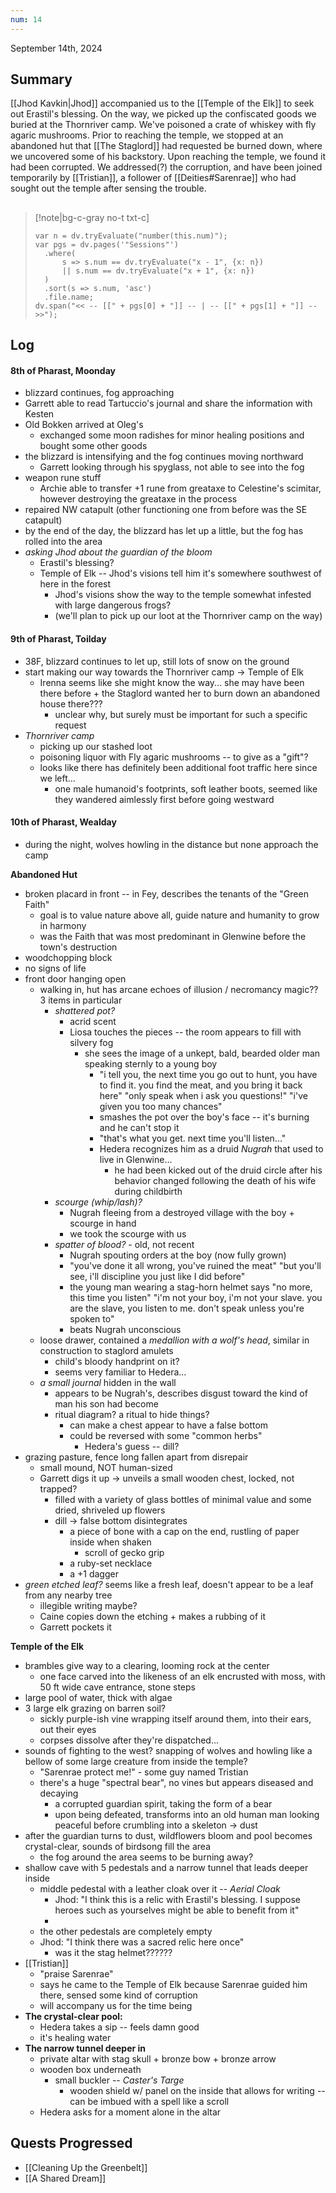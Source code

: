 ```yaml
---
num: 14
---
```

September 14th, 2024

## Summary
[[Jhod Kavkin|Jhod]] accompanied us to the [[Temple of the Elk]] to seek out Erastil's blessing. On the way, we picked up the confiscated goods we buried at the Thornriver camp. We've poisoned a crate of whiskey with fly agaric mushrooms. Prior to reaching the temple, we stopped at an abandoned hut that [[The Staglord]] had requested be burned down, where we uncovered some of his backstory. Upon reaching the temple, we found it had been corrupted. We addressed(?) the corruption, and have been joined temporarily by [[Tristian]], a follower of [[Deities#Sarenrae]] who had sought out the temple after sensing the trouble.

##
>[!note|bg-c-gray no-t txt-c]
>```dataviewjs
>var n = dv.tryEvaluate("number(this.num)");
>var pgs = dv.pages('"Sessions"')
>	.where(
>		s => s.num == dv.tryEvaluate("x - 1", {x: n})
>		|| s.num == dv.tryEvaluate("x + 1", {x: n})
>	)
>	.sort(s => s.num, 'asc')
>	.file.name;
>dv.span("<< -- [[" + pgs[0] + "]] -- | -- [[" + pgs[1] + "]] -- >>");
>```

## Log
#### **8th of Pharast**, Moonday
- blizzard continues, fog approaching
- Garrett able to read Tartuccio's journal and share the information with Kesten
- Old Bokken arrived at Oleg's
	- exchanged some moon radishes for minor healing positions and bought some other goods
- the blizzard is intensifying and the fog continues moving northward
	- Garrett looking through his spyglass, not able to see into the fog
- weapon rune stuff
	- Archie able to transfer +1 rune from greataxe to Celestine's scimitar, however destroying the greataxe in the process
- repaired NW catapult (other functioning one from before was the SE catapult)
- by the end of the day, the blizzard has let up a little, but the fog has rolled into the area
- *asking Jhod about the guardian of the bloom*
	- Erastil's blessing? 
	- Temple of Elk -- Jhod's visions tell him it's somewhere southwest of here in the forest
		- Jhod's visions show the way to the temple somewhat infested with large dangerous frogs?
		- (we'll plan to pick up our loot at the Thornriver camp on the way)

#### **9th of Pharast**, Toilday
- 38F, blizzard continues to let up, still lots of snow on the ground
- start making our way towards the Thornriver camp -> Temple of Elk
	- Irenna seems like she might know the way... she may have been there before + the Staglord wanted her to burn down an abandoned house there???
		- unclear why, but surely must be important for such a specific request
- *Thornriver camp*
	- picking up our stashed loot
	- poisoning liquor with Fly agaric mushrooms -- to give as a "gift"?
	- looks like there has definitely been additional foot traffic here since we left...
		- one male humanoid's footprints, soft leather boots, seemed like they wandered aimlessly first before going westward

#### **10th of Pharast**, Wealday
- during the night, wolves howling in the distance but none approach the camp

**Abandoned Hut**
- broken placard in front -- in Fey, describes the tenants of the "Green Faith"
	- goal is to value nature above all, guide nature and humanity to grow in harmony
	- was the Faith that was most predominant in Glenwine before the town's destruction
- woodchopping block
- no signs of life
- front door hanging open
	- walking in, hut has arcane echoes of illusion / necromancy magic?? 3 items in particular
		- *shattered pot?*
			- acrid scent
			- Liosa touches the pieces -- the room appears to fill with silvery fog
				- she sees the image of a unkept, bald, bearded older man speaking sternly to a young boy
					- "i tell you, the next time you go out to hunt, you have to find it. you find the meat, and you bring it back here" "only speak when i ask you questions!" "i've given you too many chances"
					- smashes the pot over the boy's face -- it's burning and he can't stop it
					- "that's what you get. next time you'll listen..."
					- Hedera recognizes him as a druid *Nugrah* that used to live in Glenwine...
						- he had been kicked out of the druid circle after his behavior changed following the death of his wife during childbirth
		- *scourge (whip/lash)?*
			- Nugrah fleeing from a destroyed village with the boy + scourge in hand
			- we took the scourge with us
		- *spatter of blood?* - old, not recent
			- Nugrah spouting orders at the boy (now fully grown)
			- "you've done it all wrong, you've ruined the meat" "but you'll see, i'll discipline you just like I did before"
			- the young man wearing a stag-horn helmet says "no more, this time you listen" "i'm not your boy, i'm not your slave. you are the slave, you listen to me. don't speak unless you're spoken to"
			- beats Nugrah unconscious
	- loose drawer, contained a *medallion with a wolf's head*, similar in construction to staglord amulets
		- child's bloody handprint on it?
		- seems very familiar to Hedera...
	- *a small journal* hidden in the wall
		- appears to be Nugrah's, describes disgust toward the kind of man his son had become
		- ritual diagram? a ritual to hide things?
			- can make a chest appear to have a false bottom
			- could be reversed with some "common herbs"
				- Hedera's guess -- dill?
- grazing pasture, fence long fallen apart from disrepair
	- small mound, NOT human-sized
	- Garrett digs it up -> unveils a small wooden chest, locked, not trapped?
		- filled with a variety of glass bottles of minimal value and some dried, shriveled up flowers
		- dill -> false bottom disintegrates
			- a piece of bone with a cap on the end, rustling of paper inside when shaken
				- scroll of gecko grip
			- a ruby-set necklace
			- a +1 dagger
- *green etched leaf?* seems like a fresh leaf, doesn't appear to be a leaf from any nearby tree
	- illegible writing maybe?
	- Caine copies down the etching + makes a rubbing of it
	- Garrett pockets it

**Temple of the Elk**
- brambles give way to a clearing, looming rock at the center
	- one face carved into the likeness of an elk encrusted with moss, with 50 ft wide cave entrance, stone steps
- large pool of water, thick with algae
- 3 large elk grazing on barren soil?
	- sickly purple-ish vine wrapping itself around them, into their ears, out their eyes
	- corpses dissolve after they're dispatched...
- sounds of fighting to the west? snapping of wolves and howling like a bellow of some large creature from inside the temple?
	- "Sarenrae protect me!" - some guy named Tristian
	- there's a huge "spectral bear", no vines but appears diseased and decaying
		- a corrupted guardian spirit, taking the form of a bear
		- upon being defeated, transforms into an old human man looking peaceful before crumbling into a skeleton -> dust
- after the guardian turns to dust, wildflowers bloom and pool becomes crystal-clear, sounds of birdsong fill the area
	- the fog around the area seems to be burning away?
- shallow cave with 5 pedestals and a narrow tunnel that leads deeper inside
	- middle pedestal with a leather cloak over it -- *Aerial Cloak*
		- Jhod: "I think this is a relic with Erastil's blessing. I suppose heroes such as yourselves might be able to benefit from it"
		- 
	- the other pedestals are completely empty
	- Jhod: "I think there was a sacred relic here once"
		- was it the stag helmet??????
- [[Tristian]]
	- "praise Sarenrae"
	- says he came to the Temple of Elk because Sarenrae guided him there, sensed some kind of corruption
	- will accompany us for the time being
- **The crystal-clear pool:**
	- Hedera takes a sip -- feels damn good
	- it's healing water
- **The narrow tunnel deeper in**
	- private altar with stag skull + bronze bow + bronze arrow
	- wooden box underneath
		- small buckler -- *Caster's Targe*
			- wooden shield w/ panel on the inside that allows for writing -- can be imbued with a spell like a scroll
	- Hedera asks for a moment alone in the altar

## Quests Progressed
- [[Cleaning Up the Greenbelt]]
- [[A Shared Dream]]